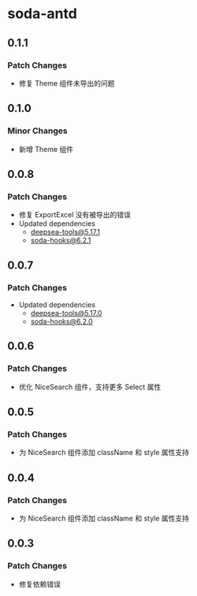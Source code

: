 # soda-antd

## 0.1.1

### Patch Changes

- 修复 Theme 组件未导出的问题

## 0.1.0

### Minor Changes

- 新增 Theme 组件

## 0.0.8

### Patch Changes

- 修复 ExportExcel 没有被导出的错误
- Updated dependencies
    - deepsea-tools@5.17.1
    - soda-hooks@6.2.1

## 0.0.7

### Patch Changes

- Updated dependencies
    - deepsea-tools@5.17.0
    - soda-hooks@6.2.0

## 0.0.6

### Patch Changes

- 优化 NiceSearch 组件，支持更多 Select 属性

## 0.0.5

### Patch Changes

- 为 NiceSearch 组件添加 className 和 style 属性支持

## 0.0.4

### Patch Changes

- 为 NiceSearch 组件添加 className 和 style 属性支持

## 0.0.3

### Patch Changes

- 修复依赖错误
